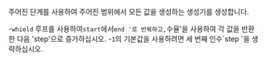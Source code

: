 주어진 단계를 사용하여 주어진 범위에서 모든 값을 생성하는 생성기를 생성합니다.

-`whield` 루프를 사용하여`start`에서`end '로 반복하고,`수율'을 사용하여 각 값을 반환 한 다음 'step'으로 증가하십시오.
-`1`의 기본값을 사용하려면 세 번째 인수`step '을 생략하십시오.